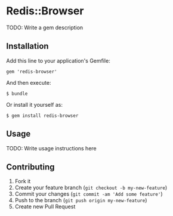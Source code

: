 # Redis::Browser

TODO: Write a gem description

## Installation

Add this line to your application's Gemfile:

    gem 'redis-browser'

And then execute:

    $ bundle

Or install it yourself as:

    $ gem install redis-browser

## Usage

TODO: Write usage instructions here

## Contributing

1. Fork it
2. Create your feature branch (`git checkout -b my-new-feature`)
3. Commit your changes (`git commit -am 'Add some feature'`)
4. Push to the branch (`git push origin my-new-feature`)
5. Create new Pull Request
